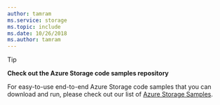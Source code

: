 ```yaml
---
author: tamram
ms.service: storage
ms.topic: include
ms.date: 10/26/2018
ms.author: tamram
---
```

> [!TIP]
> 
> **Check out the Azure Storage code samples repository**
> 
> For easy-to-use end-to-end Azure Storage code samples that you can download and run, please check out our list of [Azure Storage Samples](../articles/storage/common/storage-samples-dotnet.md).